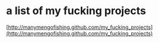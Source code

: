 # a list of my fucking projects

[http://manymengofishing.github.com/my_fucking_projects](http://manymengofishing.github.com/my_fucking_projects)

